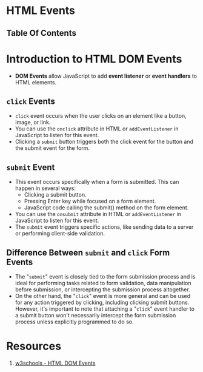 # HTML Events

## Table Of Contents

# Introduction to HTML DOM Events

- **DOM Events** allow JavaScript to add **event listener** or **event handlers** to HTML elements.

## `click` Events

- `click` event occurs when the user clicks on an element like a button, image, or link.
- You can use the `onclick` attribute in HTML or `addEventListener` in JavaScript to listen for this event.
- Clicking a `submit` button triggers both the click event for the button and the submit event for the form.

## `submit` Event

- This event occurs specifically when a form is submitted. This can happen in several ways:
  - Clicking a submit button.
  - Pressing Enter key while focused on a form element.
  - JavaScript code calling the submit() method on the form element.
- You can use the `onsubmit` attribute in HTML or `addEventListener` in JavaScript to listen for this event.
- The `submit` event triggers specific actions, like sending data to a server or performing client-side validation.

## Difference Between `submit` and `click` Form Events

- The "`submit`" event is closely tied to the form submission process and is ideal for performing tasks related to form validation, data manipulation before submission, or intercepting the submission process altogether.
- On the other hand, the "`click`" event is more general and can be used for any action triggered by clicking, including clicking submit buttons. However, it's important to note that attaching a "`click`" event handler to a submit button won't necessarily intercept the form submission process unless explicitly programmed to do so.

# Resources

1. [w3schools - HTML DOM Events](https://www.w3schools.com/jsref/dom_obj_event.asp)

